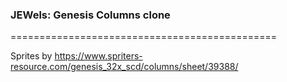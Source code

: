 ### JEWels: Genesis Columns clone
   
==============================================

Sprites by https://www.spriters-resource.com/genesis_32x_scd/columns/sheet/39388/
